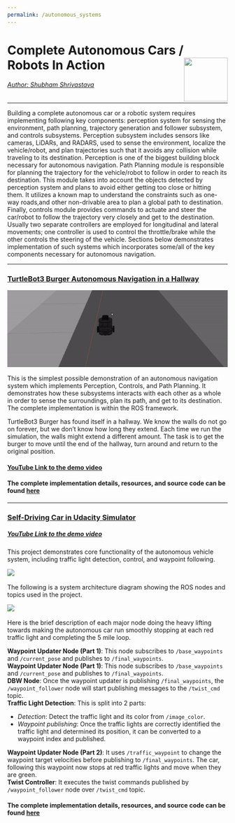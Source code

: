 ```yaml
---
permalink: /autonomous_systems
---
```


# Complete Autonomous Cars / Robots In Action <a href="../../index.html"><img style="float: right;" src="/img/logo_circle.png" height="100" width="100">

###### Author: *[Shubham Shrivastava](http://www.towardsautonomy.com/#shubham)*   

---

Building a complete autonomous car or a robotic system requires implementing following key components: perception system for sensing the environment, path planning, trajectory generation and follower subsystem, and controls subsystems. Perception subsystem includes sensors like cameras, LiDARs, and RADARS, used to sense the environment, localize the vehicle/robot, and plan trajectories such that it avoids any collision while traveling to its destination. Perception is one of the biggest building block necessary for autonomous navigation. Path Planning module is responsible for planning the trajectory for the vehicle/robot to follow in order to reach its destination. This module takes into account the objects detected by perception system and plans to avoid either getting too close or hitting them. It utilizes a known map to understand the constraints such as one-way roads,and other non-drivable area to plan a global path to destination. Finally, controls module provides commands to actuate and steer the car/robot to follow the trajectory very closely and get to the destination. Usually two separate controllers are employed for longitudinal and lateral movements; one controller is used to control the throttle/brake while the other controls the steering of the vehicle. Sections below demonstrates implementation of such systems which incorporates some/all of  the key components necessary for autonomous navigation.

---

### [TurtleBot3 Burger Autonomous Navigation in a Hallway](https://github.com/towardsautonomy/towardsautonomy.github.io/tree/master/projects/turtlebot_nav)

![TurtleBot Autonomous Navigation](/docs/autonomous_systems/img/turtlebot.gif)

This is the simplest possible demonstration of an autonomous navigation system which implements Perception, Controls, and Path Planning. It demonstrates how these subsystems interacts with each other as a whole in order to sense the surroundings, plan its path, and get to its destination. The complete implementation is within the ROS framework.

TurtleBot3 Burger has found itself in a hallway. We know the walls do not go on forever, but we don’t know how long they extend. Each time we run the simulation, the walls might extend a different amount. The task is to get the burger to move until the end of the hallway, turn around and return to the original position.

#### [YouTube Link to the demo video](https://youtu.be/Pg-DAB2tA5c "TurtleBot Autonomous Navigation")

#### The complete implementation details, resources, and source code can be found [here](https://github.com/towardsautonomy/towardsautonomy.github.io/tree/master/projects/turtlebot_nav)

---

### [Self-Driving Car in Udacity Simulator](https://github.com/towardsautonomy/towardsautonomy.github.io/tree/master/projects/self_driving_car_udacity)

##### [YouTube Link to the demo video](https://youtu.be/aHQQqLsYMUg "Udacity Self-Driving Car")

This project demonstrates core functionality of the autonomous vehicle system, including traffic light detection, control, and waypoint following.

![](/docs/autonomous_systems/img/udacity_simulator_self_driving.gif)

The following is a system architecture diagram showing the ROS nodes and topics used in the project.

![](/docs/autonomous_systems/img/udacity_sim_project-rosgraph.png)

Here is the brief description of each major node doing the heavy lifting towards making the autonomous car run smoothly stopping at each red traffic light and completing the 5 mile loop.  

**Waypoint Updater Node (Part 1)**: This node subscribes to ```/base_waypoints``` and ```/current_pose``` and publishes to ```/final_waypoints```.  
**Waypoint Updater Node (Part 1)**: This node subscribes to ```/base_waypoints``` and ```/current_pose``` and publishes to ```/final_waypoints```.  
**DBW Node**: Once the waypoint updater is publishing ```/final_waypoints```, the ```/waypoint_follower``` node will start publishing messages to the ```/twist_cmd``` topic.  
**Traffic Light Detection**: This is split into 2 parts:  
 * *Detection*: Detect the traffic light and its color from ```/image_color```.
 * *Waypoint publishing*: Once the traffic lights are correctly identified the traffic light and determined its position, it can be converted to a waypoint index and published.     

**Waypoint Updater Node (Part 2)**: It uses ```/traffic_waypoint``` to change the waypoint target velocities before publishing to ```/final_waypoints```. The car, following this waypoint now stops at red traffic lights and move when they are green.   
**Twist Controller**: It executes the twist commands published by ```/waypoint_follower``` node over ```/twist_cmd``` topic.

#### The complete implementation details, resources, and source code can be found [here](https://github.com/towardsautonomy/towardsautonomy.github.io/tree/master/projects/self_driving_car_udacity)
